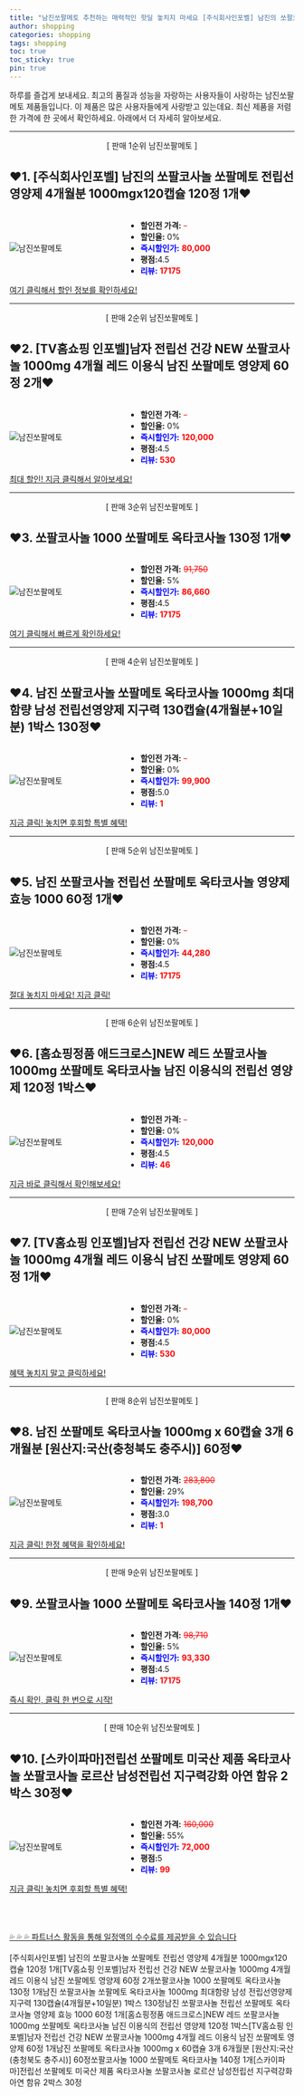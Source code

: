 ```yaml
---
title: "남진쏘팔메토 추천하는 매력적인 핫딜 놓치지 마세요 [주식회사인포벨] 남진의 쏘팔코사놀 쏘팔메토 전립선"
author: shopping
categories: shopping
tags: shopping
toc: true
toc_sticky: true
pin: true
---
```

하루를 즐겁게 보내세요. 최고의 품질과 성능을 자랑하는 사용자들이 사랑하는 남진쏘팔메토 제품들입니다. 이 제품은 많은 사용자들에게 사랑받고 있는데요. 최신 제품을 저렴한 가격에 한 곳에서 확인하세요. 아래에서 더 자세히 알아보세요.

---
<p class="toplist" style="margin: 0 auto; display: block; width: fit-content;">[ 판매 1순위 남진쏘팔메토 ]</p>

<h2><strong>❤️1. [주식회사인포벨] 남진의 쏘팔코사놀 쏘팔메토 전립선 영양제 4개월분 1000mgx120캡슐 120정 1개❤️</strong></h2>

<div style="display: flex; align-items: center;">
    <div style="flex: 0.4;">
        <img src="https://thumbnail8.coupangcdn.com/thumbnails/remote/230x230ex/image/vendor_inventory/a18c/e44d140777d80911ee66db1658a9c9d6c1c7cf64e47a75baa6cf0817efa6.jpg" alt="남진쏘팔메토" style="max-width: 100%;">
    </div>
    <div style="flex: 0.6; margin-left: 10px;">
        <ul>
            <li><strong>할인전 가격:</strong> <del style="color: red;">-</del></li>
            <li><strong>할인율:</strong> 0%</li>
            <li><span style='color:blue'><strong>즉시할인가:</strong></span> <span style='color:red'><strong>80,000</strong></span></li>
            <li><strong>평점:</strong>4.5</li>
            <li><span style='color:blue'><strong>리뷰:</strong></span> <span style='color:red'><strong>17175</strong></span></li>
        </ul>
    </div>
</div>
<div class="center">
    <a href="https://selin100587.github.io?lptag=AF9450613&subid=githubio&pageKey=1343625829&traceid=V0-153&itemId=23342858816&vendorItemId=70079073655" class="myButton">
        여기 클릭해서 할인 정보를 확인하세요!
    </a>
</div>


---
<p class="toplist" style="margin: 0 auto; display: block; width: fit-content;">[ 판매 2순위 남진쏘팔메토 ]</p>

<h2><strong>❤️2. [TV홈쇼핑 인포벨]남자 전립선 건강 NEW 쏘팔코사놀 1000mg 4개월 레드 이용식 남진 쏘팔메토 영양제 60정 2개❤️</strong></h2>

<div style="display: flex; align-items: center;">
    <div style="flex: 0.4;">
        <img src="https://thumbnail8.coupangcdn.com/thumbnails/remote/230x230ex/image/vendor_inventory/7f09/bd44ad14d79a7e574eb2014151031af847d32aa74fea7e3eee0963d90b00.jpg" alt="남진쏘팔메토" style="max-width: 100%;">
    </div>
    <div style="flex: 0.6; margin-left: 10px;">
        <ul>
            <li><strong>할인전 가격:</strong> <del style="color: red;">-</del></li>
            <li><strong>할인율:</strong> 0%</li>
            <li><span style='color:blue'><strong>즉시할인가:</strong></span> <span style='color:red'><strong>120,000</strong></span></li>
            <li><strong>평점:</strong>4.5</li>
            <li><span style='color:blue'><strong>리뷰:</strong></span> <span style='color:red'><strong>530</strong></span></li>
        </ul>
    </div>
</div>
<div class="center">
    <a href="https://selin100587.github.io?lptag=AF9450613&subid=githubio&pageKey=8204071088&traceid=V0-153&itemId=20867467302&vendorItemId=84685058329" class="myButton">
        최대 할인! 지금 클릭해서 알아보세요!
    </a>
</div>


---
<p class="toplist" style="margin: 0 auto; display: block; width: fit-content;">[ 판매 3순위 남진쏘팔메토 ]</p>

<h2><strong>❤️3. 쏘팔코사놀 1000 쏘팔메토 옥타코사놀 130정 1개❤️</strong></h2>

<div style="display: flex; align-items: center;">
    <div style="flex: 0.4;">
        <img src="https://thumbnail10.coupangcdn.com/thumbnails/remote/230x230ex/image/retail/images/8421750852079634-de2da2dd-9668-4e16-9136-a83aaf1890b7.png" alt="남진쏘팔메토" style="max-width: 100%;">
    </div>
    <div style="flex: 0.6; margin-left: 10px;">
        <ul>
            <li><strong>할인전 가격:</strong> <del style="color: red;">91,750</del></li>
            <li><strong>할인율:</strong> 5%</li>
            <li><span style='color:blue'><strong>즉시할인가:</strong></span> <span style='color:red'><strong>86,660</strong></span></li>
            <li><strong>평점:</strong>4.5</li>
            <li><span style='color:blue'><strong>리뷰:</strong></span> <span style='color:red'><strong>17175</strong></span></li>
        </ul>
    </div>
</div>
<div class="center">
    <a href="https://selin100587.github.io?lptag=AF9450613&subid=githubio&pageKey=1343625829&traceid=V0-153&itemId=2371124798&vendorItemId=70367080595" class="myButton">
        여기 클릭해서 빠르게 확인하세요!
    </a>
</div>


---
<p class="toplist" style="margin: 0 auto; display: block; width: fit-content;">[ 판매 4순위 남진쏘팔메토 ]</p>

<h2><strong>❤️4. 남진 쏘팔코사놀 쏘팔메토 옥타코사놀 1000mg 최대함량 남성 전립선영양제 지구력 130캡슐(4개월분+10일분) 1박스 130정❤️</strong></h2>

<div style="display: flex; align-items: center;">
    <div style="flex: 0.4;">
        <img src="https://thumbnail10.coupangcdn.com/thumbnails/remote/230x230ex/image/vendor_inventory/95b0/ac3f5a82072f73afe15b73c9bba55ee21dd34c6b7307a34f98c59440abcb.png" alt="남진쏘팔메토" style="max-width: 100%;">
    </div>
    <div style="flex: 0.6; margin-left: 10px;">
        <ul>
            <li><strong>할인전 가격:</strong> <del style="color: red;">-</del></li>
            <li><strong>할인율:</strong> 0%</li>
            <li><span style='color:blue'><strong>즉시할인가:</strong></span> <span style='color:red'><strong>99,900</strong></span></li>
            <li><strong>평점:</strong>5.0</li>
            <li><span style='color:blue'><strong>리뷰:</strong></span> <span style='color:red'><strong>1</strong></span></li>
        </ul>
    </div>
</div>
<div class="center">
    <a href="https://selin100587.github.io?lptag=AF9450613&subid=githubio&pageKey=8213702472&traceid=V0-153&itemId=23585151068&vendorItemId=90611034743" class="myButton">
        지금 클릭! 놓치면 후회할 특별 혜택!
    </a>
</div>


---
<p class="toplist" style="margin: 0 auto; display: block; width: fit-content;">[ 판매 5순위 남진쏘팔메토 ]</p>

<h2><strong>❤️5. 남진 쏘팔코사놀 전립선 쏘팔메토 옥타코사놀 영양제 효능 1000 60정 1개❤️</strong></h2>

<div style="display: flex; align-items: center;">
    <div style="flex: 0.4;">
        <img src="https://thumbnail9.coupangcdn.com/thumbnails/remote/230x230ex/image/vendor_inventory/435a/e696f054badbfc5120818a76fd97db0dbdae87fbfe70de78f12b627e5d83.png" alt="남진쏘팔메토" style="max-width: 100%;">
    </div>
    <div style="flex: 0.6; margin-left: 10px;">
        <ul>
            <li><strong>할인전 가격:</strong> <del style="color: red;">-</del></li>
            <li><strong>할인율:</strong> 0%</li>
            <li><span style='color:blue'><strong>즉시할인가:</strong></span> <span style='color:red'><strong>44,280</strong></span></li>
            <li><strong>평점:</strong>4.5</li>
            <li><span style='color:blue'><strong>리뷰:</strong></span> <span style='color:red'><strong>17175</strong></span></li>
        </ul>
    </div>
</div>
<div class="center">
    <a href="https://selin100587.github.io?lptag=AF9450613&subid=githubio&pageKey=1343625829&traceid=V0-153&itemId=18856414688&vendorItemId=85925186203" class="myButton">
        절대 놓치지 마세요! 지금 클릭!
    </a>
</div>


---
<p class="toplist" style="margin: 0 auto; display: block; width: fit-content;">[ 판매 6순위 남진쏘팔메토 ]</p>

<h2><strong>❤️6. [홈쇼핑정품 애드크로스]NEW 레드 쏘팔코사놀 1000mg 쏘팔메토 옥타코사놀 남진 이용식의 전립선 영양제 120정 1박스❤️</strong></h2>

<div style="display: flex; align-items: center;">
    <div style="flex: 0.4;">
        <img src="https://thumbnail9.coupangcdn.com/thumbnails/remote/230x230ex/image/vendor_inventory/1d66/39dc1912013f836a4fdb2454d459b9ec81e116b007be085a9f18a5f20966.jpg" alt="남진쏘팔메토" style="max-width: 100%;">
    </div>
    <div style="flex: 0.6; margin-left: 10px;">
        <ul>
            <li><strong>할인전 가격:</strong> <del style="color: red;">-</del></li>
            <li><strong>할인율:</strong> 0%</li>
            <li><span style='color:blue'><strong>즉시할인가:</strong></span> <span style='color:red'><strong>120,000</strong></span></li>
            <li><strong>평점:</strong>4.5</li>
            <li><span style='color:blue'><strong>리뷰:</strong></span> <span style='color:red'><strong>46</strong></span></li>
        </ul>
    </div>
</div>
<div class="center">
    <a href="https://selin100587.github.io?lptag=AF9450613&subid=githubio&pageKey=7748973230&traceid=V0-153&itemId=20903770971&vendorItemId=87970794135" class="myButton">
        지금 바로 클릭해서 확인해보세요!
    </a>
</div>


---
<p class="toplist" style="margin: 0 auto; display: block; width: fit-content;">[ 판매 7순위 남진쏘팔메토 ]</p>

<h2><strong>❤️7. [TV홈쇼핑 인포벨]남자 전립선 건강 NEW 쏘팔코사놀 1000mg 4개월 레드 이용식 남진 쏘팔메토 영양제 60정 1개❤️</strong></h2>

<div style="display: flex; align-items: center;">
    <div style="flex: 0.4;">
        <img src="https://thumbnail8.coupangcdn.com/thumbnails/remote/230x230ex/image/vendor_inventory/9bad/48285f46f611cad73ea60101f5a659665a790477242ba20a66da208fff0f.jpeg" alt="남진쏘팔메토" style="max-width: 100%;">
    </div>
    <div style="flex: 0.6; margin-left: 10px;">
        <ul>
            <li><strong>할인전 가격:</strong> <del style="color: red;">-</del></li>
            <li><strong>할인율:</strong> 0%</li>
            <li><span style='color:blue'><strong>즉시할인가:</strong></span> <span style='color:red'><strong>80,000</strong></span></li>
            <li><strong>평점:</strong>4.5</li>
            <li><span style='color:blue'><strong>리뷰:</strong></span> <span style='color:red'><strong>530</strong></span></li>
        </ul>
    </div>
</div>
<div class="center">
    <a href="https://selin100587.github.io?lptag=AF9450613&subid=githubio&pageKey=8204071088&traceid=V0-153&itemId=23650751378&vendorItemId=90676139237" class="myButton">
        혜택 놓치지 말고 클릭하세요!
    </a>
</div>


---
<p class="toplist" style="margin: 0 auto; display: block; width: fit-content;">[ 판매 8순위 남진쏘팔메토 ]</p>

<h2><strong>❤️8. 남진 쏘팔메토 옥타코사놀 1000mg x 60캡슐 3개 6개월분 [원산지:국산(충청북도 충주시)] 60정❤️</strong></h2>

<div style="display: flex; align-items: center;">
    <div style="flex: 0.4;">
        <img src="https://thumbnail6.coupangcdn.com/thumbnails/remote/230x230ex/image/vendor_inventory/19b4/78b465985ad4ad0c2d9d10fda67f8869c3a93bb87279c3404cc6c80a3733.jpg" alt="남진쏘팔메토" style="max-width: 100%;">
    </div>
    <div style="flex: 0.6; margin-left: 10px;">
        <ul>
            <li><strong>할인전 가격:</strong> <del style="color: red;">283,800</del></li>
            <li><strong>할인율:</strong> 29%</li>
            <li><span style='color:blue'><strong>즉시할인가:</strong></span> <span style='color:red'><strong>198,700</strong></span></li>
            <li><strong>평점:</strong>3.0</li>
            <li><span style='color:blue'><strong>리뷰:</strong></span> <span style='color:red'><strong>1</strong></span></li>
        </ul>
    </div>
</div>
<div class="center">
    <a href="https://selin100587.github.io?lptag=AF9450613&subid=githubio&pageKey=8171858746&traceid=V0-153&itemId=23453455949&vendorItemId=90480197495" class="myButton">
        지금 클릭! 한정 혜택을 확인하세요!
    </a>
</div>


---
<p class="toplist" style="margin: 0 auto; display: block; width: fit-content;">[ 판매 9순위 남진쏘팔메토 ]</p>

<h2><strong>❤️9. 쏘팔코사놀 1000 쏘팔메토 옥타코사놀 140정 1개❤️</strong></h2>

<div style="display: flex; align-items: center;">
    <div style="flex: 0.4;">
        <img src="https://thumbnail10.coupangcdn.com/thumbnails/remote/230x230ex/image/retail/images/2020/09/09/16/9/5e0e3c43-f78d-4432-a282-568bcbce3562.jpg" alt="남진쏘팔메토" style="max-width: 100%;">
    </div>
    <div style="flex: 0.6; margin-left: 10px;">
        <ul>
            <li><strong>할인전 가격:</strong> <del style="color: red;">98,710</del></li>
            <li><strong>할인율:</strong> 5%</li>
            <li><span style='color:blue'><strong>즉시할인가:</strong></span> <span style='color:red'><strong>93,330</strong></span></li>
            <li><strong>평점:</strong>4.5</li>
            <li><span style='color:blue'><strong>리뷰:</strong></span> <span style='color:red'><strong>17175</strong></span></li>
        </ul>
    </div>
</div>
<div class="center">
    <a href="https://selin100587.github.io?lptag=AF9450613&subid=githubio&pageKey=1343625829&traceid=V0-153&itemId=3649870215&vendorItemId=71635365458" class="myButton">
        즉시 확인, 클릭 한 번으로 시작!
    </a>
</div>


---
<p class="toplist" style="margin: 0 auto; display: block; width: fit-content;">[ 판매 10순위 남진쏘팔메토 ]</p>

<h2><strong>❤️10. [스카이파마]전립선 쏘팔메토 미국산 제품 옥타코사놀 쏘팔코사놀 로르산 남성전립선 지구력강화 아연 함유 2박스 30정❤️</strong></h2>

<div style="display: flex; align-items: center;">
    <div style="flex: 0.4;">
        <img src="https://thumbnail8.coupangcdn.com/thumbnails/remote/230x230ex/image/vendor_inventory/ce57/5e3b2332b8c3605813d2c8c4c7c0c59ad0a0c9744206b5654ea10a7f61a4.png" alt="남진쏘팔메토" style="max-width: 100%;">
    </div>
    <div style="flex: 0.6; margin-left: 10px;">
        <ul>
            <li><strong>할인전 가격:</strong> <del style="color: red;">160,000</del></li>
            <li><strong>할인율:</strong> 55%</li>
            <li><span style='color:blue'><strong>즉시할인가:</strong></span> <span style='color:red'><strong>72,000</strong></span></li>
            <li><strong>평점:</strong>5</li>
            <li><span style='color:blue'><strong>리뷰:</strong></span> <span style='color:red'><strong>99</strong></span></li>
        </ul>
    </div>
</div>
<div class="center">
    <a href="https://selin100587.github.io?lptag=AF9450613&subid=githubio&pageKey=8227158884&traceid=V0-153&itemId=23665636844&vendorItemId=90755490685" class="myButton">
        지금 클릭! 놓치면 후회할 특별 혜택!
    </a>
</div>

<br><br><br>[💦 💦 💦 파트너스 활동을 통해 일정액의 수수료를 제공받을 수 있습니다](https://link.coupang.com/a/bcpT2c)<br><br>[주식회사인포벨] 남진의 쏘팔코사놀 쏘팔메토 전립선 영양제 4개월분 1000mgx120캡슐 120정 1개[TV홈쇼핑 인포벨]남자 전립선 건강 NEW 쏘팔코사놀 1000mg 4개월 레드 이용식 남진 쏘팔메토 영양제 60정 2개쏘팔코사놀 1000 쏘팔메토 옥타코사놀 130정 1개남진 쏘팔코사놀 쏘팔메토 옥타코사놀 1000mg 최대함량 남성 전립선영양제 지구력 130캡슐(4개월분+10일분) 1박스 130정남진 쏘팔코사놀 전립선 쏘팔메토 옥타코사놀 영양제 효능 1000 60정 1개[홈쇼핑정품 애드크로스]NEW 레드 쏘팔코사놀 1000mg 쏘팔메토 옥타코사놀 남진 이용식의 전립선 영양제 120정 1박스[TV홈쇼핑 인포벨]남자 전립선 건강 NEW 쏘팔코사놀 1000mg 4개월 레드 이용식 남진 쏘팔메토 영양제 60정 1개남진 쏘팔메토 옥타코사놀 1000mg x 60캡슐 3개 6개월분 [원산지:국산(충청북도 충주시)] 60정쏘팔코사놀 1000 쏘팔메토 옥타코사놀 140정 1개[스카이파마]전립선 쏘팔메토 미국산 제품 옥타코사놀 쏘팔코사놀 로르산 남성전립선 지구력강화 아연 함유 2박스 30정